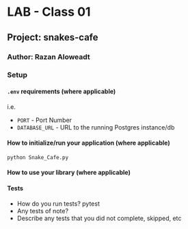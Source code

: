 
# LAB - Class 01

## Project: snakes-cafe

### Author: Razan Aloweadt


### Setup

#### `.env` requirements (where applicable)

i.e.

- `PORT` - Port Number
- `DATABASE_URL` - URL to the running Postgres instance/db

#### How to initialize/run your application (where applicable)

`python Snake_Cafe.py`
#### How to use your library (where applicable)

#### Tests

- How do you run tests? pytest
- Any tests of note? 
- Describe any tests that you did not complete, skipped, etc
